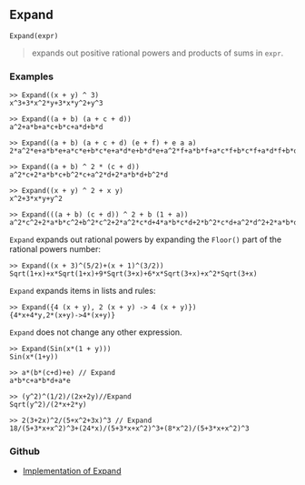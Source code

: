 ## Expand

```
Expand(expr)
```
 
> expands out positive rational powers and products of sums in `expr`.

### Examples

```
>> Expand((x + y) ^ 3)
x^3+3*x^2*y+3*x*y^2+y^3

>> Expand((a + b) (a + c + d))  
a^2+a*b+a*c+b*c+a*d+b*d 
 
>> Expand((a + b) (a + c + d) (e + f) + e a a)  
2*a^2*e+a*b*e+a*c*e+b*c*e+a*d*e+b*d*e+a^2*f+a*b*f+a*c*f+b*c*f+a*d*f+b*d*f 
 
>> Expand((a + b) ^ 2 * (c + d))  
a^2*c+2*a*b*c+b^2*c+a^2*d+2*a*b*d+b^2*d 

>> Expand((x + y) ^ 2 + x y) 
x^2+3*x*y+y^2  

>> Expand(((a + b) (c + d)) ^ 2 + b (1 + a))  
a^2*c^2+2*a*b*c^2+b^2*c^2+2*a^2*c*d+4*a*b*c*d+2*b^2*c*d+a^2*d^2+2*a*b*d^2+b^2*d^2+b(1+a) 
```

`Expand` expands out rational powers by expanding the `Floor()` part of the rational powers number:

```
>> Expand((x + 3)^(5/2)+(x + 1)^(3/2)) Sqrt(1+x)+x*Sqrt(1+x)+9*Sqrt(3+x)+6*x*Sqrt(3+x)+x^2*Sqrt(3+x)
```

`Expand` expands items in lists and rules:  

```  
>> Expand({4 (x + y), 2 (x + y) -> 4 (x + y)})  
{4*x+4*y,2*(x+y)->4*(x+y)} 
```

`Expand` does not change any other expression. 
 
```
>> Expand(Sin(x*(1 + y)))  
Sin(x*(1+y)) 
 
>> a*(b*(c+d)+e) // Expand  
a*b*c+a*b*d+a*e 
 
>> (y^2)^(1/2)/(2x+2y)//Expand  
Sqrt(y^2)/(2*x+2*y) 
  
>> 2(3+2x)^2/(5+x^2+3x)^3 // Expand  
18/(5+3*x+x^2)^3+(24*x)/(5+3*x+x^2)^3+(8*x^2)/(5+3*x+x^2)^3 
```
### Github
* [Implementation of Expand](https://github.com/axkr/symja_android_library/blob/master/symja_android_library/matheclipse-core/src/main/java/org/matheclipse/core/builtin/Algebra.java#L1380) 
